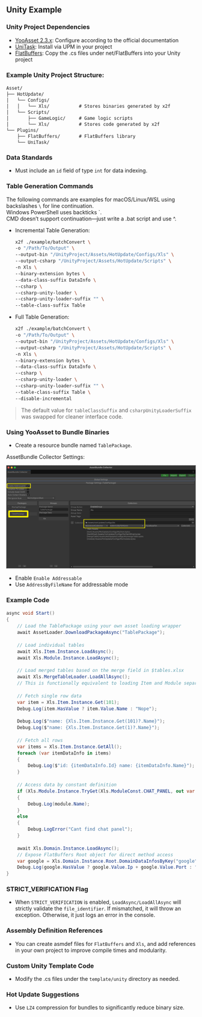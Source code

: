 ## Unity Example

### Unity Project Dependencies

- [YooAsset 2.3.x](https://www.yooasset.com/): Configure according to the official documentation
- [UniTask](https://github.com/Cysharp/UniTask/releases): Install via UPM in your project
- [FlatBuffers](https://github.com/google/flatbuffers/tree/master/net/FlatBuffers): Copy the .cs files under net/FlatBuffers into your Unity project

### Example Unity Project Structure:

```
Asset/
├── HotUpdate/       
│   └── Configs/        
│   │   └── Xls/           # Stores binaries generated by x2f     
│   └── Scripts/
│       ├── GameLogic/     # Game logic scripts
│       └── Xls/           # Stores code generated by x2f
└── Plugins/        
    ├── FlatBuffers/       # FlatBuffers library
    └── UniTask/     
```

### Data Standards
- Must include an `id` field of type `int` for data indexing.

### Table Generation Commands

The following commands are examples for macOS/Linux/WSL using backslashes `\` for line continuation.  
Windows PowerShell uses backticks \`.  
CMD doesn’t support continuation—just write a .bat script and use ^.

- Incremental Table Generation:

    ```bash
    x2f ./example/batchConvert \
    -o "/Path/To/Output" \
    --output-bin "/UnityProject/Assets/HotUpdate/Configs/Xls" \ 
    --output-csharp "/UnityProject/Assets/HotUpdate/Scripts" \
    -n Xls \
    --binary-extension bytes \ 
    --data-class-suffix DataInfo \
    --csharp \
    --csharp-unity-loader \
    --csharp-unity-loader-suffix "" \
    --table-class-suffix Table
    ```

- Full Table Generation:

    ```bash
    x2f ./example/batchConvert \
    -o "/Path/To/Output" \
    --output-bin "/UnityProject/Assets/HotUpdate/Configs/Xls" \ 
    --output-csharp "/UnityProject/Assets/HotUpdate/Scripts" \
    -n Xls \
    --binary-extension bytes \ 
    --data-class-suffix DataInfo \
    --csharp \
    --csharp-unity-loader \
    --csharp-unity-loader-suffix "" \
    --table-class-suffix Table \
    --disable-incremental
    ```

> The default value for `tableClassSuffix` and `csharpUnityLoaderSuffix` was swapped for cleaner interface code.

### Using YooAsset to Bundle Binaries

- Create a resource bundle named `TablePackage`.

AssetBundle Collector Settings:

<img src="./assets/YooAsset_example.png" width="800">

- Enable `Enable Addressable`
- Use `AddressByFileName` for addressable mode

### Example Code

```csharp
async void Start()
{
    // Load the TablePackage using your own asset loading wrapper
    await AssetLoader.DownloadPackageAsync("TablePackage");

    // Load individual tables
    await Xls.Item.Instance.LoadAsync();
    await Xls.Module.Instance.LoadAsync();

    // Load merged tables based on the merge field in $tables.xlsx
    await Xls.MergeTableLoader.LoadAllAsync();  
    // This is functionally equivalent to loading Item and Module separately

    // Fetch single row data
    var item = Xls.Item.Instance.Get(101);
    Debug.Log(item.HasValue ? item.Value.Name : "Nope");

    Debug.Log($"name: {Xls.Item.Instance.Get(101)?.Name}");
    Debug.Log($"name: {Xls.Item.Instance.Get(1)?.Name}");

    // Fetch all rows
    var items = Xls.Item.Instance.GetAll();
    foreach (var itemDataInfo in items)
    {
        Debug.Log($"id: {itemDataInfo.Id} name: {itemDataInfo.Name}");
    }

    // Access data by constant definition
    if (Xls.Module.Instance.TryGet(Xls.ModuleConst.CHAT_PANEL, out var module))
    {
        Debug.Log(module.Name);
    }
    else
    {
        Debug.LogError("Cant find chat panel");
    }

    await Xls.Domain.Instance.LoadAsync();
    // Expose FlatBuffers Root object for direct method access
    var google = Xls.Domain.Instance.Root.DomainDataInfosByKey("google");
    Debug.Log(google.HasValue ? google.Value.Ip + google.Value.Port : "Nope");
}
```

### STRICT_VERIFICATION Flag

- When `STRICT_VERIFICATION` is enabled, `LoadAsync/LoadAllAsync` will strictly validate the `file_identifier`. If mismatched, it will throw an exception. Otherwise, it just logs an error in the console.

### Assembly Definition References

- You can create asmdef files for `FlatBuffers` and `Xls`, and add references in your own project to improve compile times and modularity.

### Custom Unity Template Code

- Modify the .cs files under the `template/unity` directory as needed.

### Hot Update Suggestions

- Use `LZ4` compression for bundles to significantly reduce binary size.
